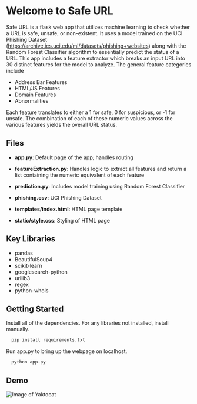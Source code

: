# Welcome to Safe URL

Safe URL is a flask web app that utilizes machine learning to check whether a URL is safe, unsafe, or non-existent. It uses a model trained on the UCI Phishing Dataset (https://archive.ics.uci.edu/ml/datasets/phishing+websites) along with the Random Forest Classifier algorithm to essentially predict the status of a URL.  This app includes a feature extractor which breaks an input URL into 30 distinct features for the model to analyze. 
The general feature categories include 

 - Address Bar Features
 - HTML/JS Features
 - Domain Features
 - Abnormalities
 
 

Each feature translates to either a 1 for safe, 0 for suspicious, or -1 for unsafe. The combination of each of these numeric values across the various features yields the overall URL status.

## Files

 - **app.py**: Default page of the app; handles routing
 - **featureExtraction.py**: Handles logic to extract all features and return a list containing the numeric equivalent of each feature
 -   **prediction.py**: Includes model training using Random Forest Classifier
 - **phishing.csv**: UCI Phishing Dataset
 
 -   **templates/index.html**: HTML page template
 -   **static/style.css**: Styling of HTML page


 
   
   


 

## Key Libraries

 - pandas
 - BeautifulSoup4
 - scikit-learn
 - googlesearch-python
 - urllib3
 - regex
 - python-whois

## Getting Started
Install all of the dependencies. For any libraries not installed, install manually. 
```sh
  pip install requirements.txt
  ```

Run app.py to bring up the webpage on localhost.
```sh
  python app.py
  ```
## Demo
![Image of Yaktocat](https://octodex.github.com/images/yaktocat.png)
